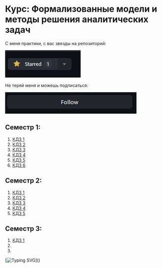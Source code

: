 # Курс: Формализованные модели и методы решения аналитических задач

С меня практики, с вас звезды на репозиторий:

![img.png](img.png)

Не теряй меня и можешь подписаться:

![img_1.png](img_1.png)

## Семестр 1:
1. [КДЗ 1](https://github.com/AndrewKom/For_Ser/tree/master/Semester%201/Lab1)
2. [КДЗ 2](https://github.com/AndrewKom/For_Ser/tree/master/Semester%201/Lab2)
3. [КДЗ 3](https://github.com/AndrewKom/For_Ser/tree/master/Semester%201/Lab3)
4. [КДЗ 4](https://github.com/AndrewKom/For_Ser/tree/master/Semester%201/Lab4)
5. [КДЗ 5](https://github.com/AndrewKom/For_Ser/tree/master/Semester%201/Lab5)
6. [КДЗ 6](https://github.com/AndrewKom/For_Ser/tree/master/Semester%201/Lab6)

## Семестр 2:
1. [КДЗ 1](https://github.com/AndrewKom/For_Ser/tree/master/Semester%202/Lab1)
2. [КДЗ 2](https://github.com/AndrewKom/For_Ser/tree/master/Semester%202/Lab2)
3. [КДЗ 3](https://github.com/AndrewKom/For_Ser/tree/master/Semester%202/Lab3)
4. [КДЗ 4](https://github.com/AndrewKom/For_Ser/tree/master/Semester%202/Lab4)
5. [КДЗ 5](https://github.com/AndrewKom/For_Ser/tree/master/Semester%202/Lab5)


## Семестр 3:
1. [КДЗ 1](https://github.com/AndrewKom/For_Ser/tree/master/Semester%203/Lab1)
2. 
3. 

[![Typing SVG](https://readme-typing-svg.herokuapp.com?font=Fira+Code&weight=500&size=30&pause=1000&color=F70000&center=true&random=false&width=435&lines=%D0%9F%D0%BE%D0%B4%D0%BF%D0%B8%D1%81%D0%BA%D0%B0!;%D0%97%D0%B2%D0%B5%D0%B7%D0%B4%D0%B0!)]()
